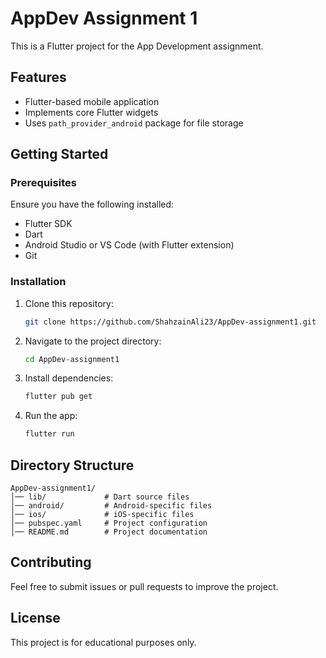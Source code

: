 # AppDev Assignment 1

This is a Flutter project for the App Development assignment.

## Features
- Flutter-based mobile application
- Implements core Flutter widgets
- Uses `path_provider_android` package for file storage

## Getting Started

### Prerequisites
Ensure you have the following installed:
- Flutter SDK
- Dart
- Android Studio or VS Code (with Flutter extension)
- Git

### Installation
1. Clone this repository:
   ```sh
   git clone https://github.com/ShahzainAli23/AppDev-assignment1.git
   ```
2. Navigate to the project directory:
   ```sh
   cd AppDev-assignment1
   ```
3. Install dependencies:
   ```sh
   flutter pub get
   ```
4. Run the app:
   ```sh
   flutter run
   ```

## Directory Structure
```
AppDev-assignment1/
│── lib/             # Dart source files
│── android/         # Android-specific files
│── ios/             # iOS-specific files
│── pubspec.yaml     # Project configuration
│── README.md        # Project documentation
```

## Contributing
Feel free to submit issues or pull requests to improve the project.

## License
This project is for educational purposes only.

